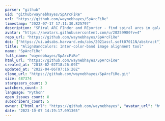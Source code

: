 ```yaml
---
parser: "github"
uid: "github/waynebhayes/SpArcFiRe"
url: "https://github.com/waynebhayes/SpArcFiRe"
timestamp: "2022-07-17 17:11:30.825797"
description: "SPiral ARC FInder and REporter - find spiral arcs in galaxies.... or maybe hurricanes too?"
avatar: "https://avatars.githubusercontent.com/u/20259980?v=4"
repo_url: "https://github.com/waynebhayes/SpArcFiRe"
doi: ["https://ui.adsabs.harvard.edu/abs/2021ascl.soft07011N/abstract"]
title: "AlignBandColors: Inter-color-band image alignment tool"
name: "SpArcFiRe"
full_name: "waynebhayes/SpArcFiRe"
html_url: "https://github.com/waynebhayes/SpArcFiRe"
created_at: "2018-02-02T18:26:09Z"
updated_at: "2022-04-06T07:16:20Z"
clone_url: "https://github.com/waynebhayes/SpArcFiRe.git"
size: 487374
stargazers_count: 3
watchers_count: 3
language: "Python"
open_issues_count: 8
subscribers_count: 5
owner: {"html_url": "https://github.com/waynebhayes", "avatar_url": "https://avatars.githubusercontent.com/u/20259980?v=4", "login": "waynebhayes", "type": "User"}
date: "2023-10-07 14:19:17.091365"
---
```

